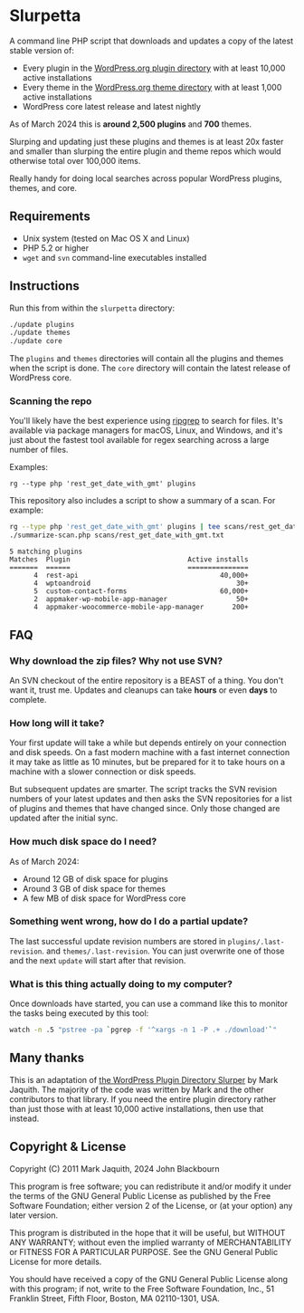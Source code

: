 Slurpetta
=========

A command line PHP script that downloads and updates a copy of the latest stable
version of:

* Every plugin in the [WordPress.org plugin directory](https://wordpress.org/plugins/) with at least 10,000 active installations
* Every theme in the [WordPress.org theme directory](https://wordpress.org/themes/) with at least 1,000 active installations
* WordPress core latest release and latest nightly

As of March 2024 this is **around 2,500 plugins** and **700** themes.

Slurping and updating just these plugins and themes is at least 20x faster and smaller than
slurping the entire plugin and theme repos which would otherwise total over 100,000 items.

Really handy for doing local searches across popular WordPress plugins, themes, and core.

Requirements
------------

* Unix system (tested on Mac OS X and Linux)
* PHP 5.2 or higher
* `wget` and `svn` command-line executables installed

Instructions
------------

Run this from within the `slurpetta` directory:

```sh
./update plugins
./update themes
./update core
```

The `plugins` and `themes` directories will contain all the plugins and themes when the script is done.
The `core` directory will contain the latest release of WordPress core.

### Scanning the repo

You'll likely have the best experience using [ripgrep](https://github.com/BurntSushi/ripgrep) to search for files. It's available via package managers for macOS, Linux, and Windows, and it's just about the fastest tool available for regex searching across a large number of files.

Examples:

```
rg --type php 'rest_get_date_with_gmt' plugins
```

This repository also includes a script to show a summary of a scan.  For example:

```sh
rg --type php 'rest_get_date_with_gmt' plugins | tee scans/rest_get_date_with_gmt.txt
./summarize-scan.php scans/rest_get_date_with_gmt.txt
```

```
5 matching plugins
Matches  Plugin                             Active installs
=======  ======                             ===============
      4  rest-api                                   40,000+
      4  wptoandroid                                    30+
      5  custom-contact-forms                       60,000+
      2  appmaker-wp-mobile-app-manager                 50+
      4  appmaker-woocommerce-mobile-app-manager       200+
```

FAQ
----

### Why download the zip files? Why not use SVN?

An SVN checkout of the entire repository is a BEAST of a thing. You don't want it,
trust me. Updates and cleanups can take **hours** or even **days** to complete.

### How long will it take?

Your first update will take a while but depends entirely on your connection and
disk speeds. On a fast modern machine with a fast internet connection it may take
as little as 10 minutes, but be prepared for it to take hours on a machine with
a slower connection or disk speeds.

But subsequent updates are smarter. The script tracks the SVN revision numbers
of your latest updates and then asks the SVN repositories for a list of plugins
and themes that have changed since. Only those changed are updated after the
initial sync.

### How much disk space do I need?

As of March 2024:

* Around 12 GB of disk space for plugins
* Around 3 GB of disk space for themes
* A few MB of disk space for WordPress core

### Something went wrong, how do I do a partial update?

The last successful update revision numbers are stored in `plugins/.last-revision`.
and `themes/.last-revision`. You can just overwrite one of those and the next `update`
will start after that revision.

### What is this thing actually doing to my computer?

Once downloads have started, you can use a command like this to monitor the
tasks being executed by this tool:

```sh
watch -n .5 "pstree -pa `pgrep -f '^xargs -n 1 -P .+ ./download'`"
```

Many thanks
-----------

This is an adaptation of [the WordPress Plugin Directory Slurper](https://github.com/markjaquith/WordPress-Plugin-Directory-Slurper) by Mark Jaquith. The majority of the code was written by Mark and the other contributors to that library. If you need the entire plugin directory rather than just those with at least 10,000 active installations, then use that instead.

Copyright & License
-------------------
Copyright (C) 2011 Mark Jaquith, 2024 John Blackbourn

This program is free software; you can redistribute it and/or
modify it under the terms of the GNU General Public License
as published by the Free Software Foundation; either version 2
of the License, or (at your option) any later version.

This program is distributed in the hope that it will be useful,
but WITHOUT ANY WARRANTY; without even the implied warranty of
MERCHANTABILITY or FITNESS FOR A PARTICULAR PURPOSE.  See the
GNU General Public License for more details.

You should have received a copy of the GNU General Public License
along with this program; if not, write to the Free Software
Foundation, Inc., 51 Franklin Street, Fifth Floor, Boston, MA  02110-1301, USA.
